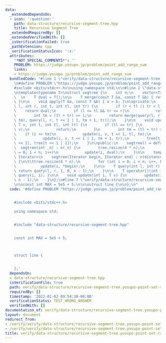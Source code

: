 ```yaml
---
data:
  _extendedDependsOn:
  - icon: ':question:'
    path: data-structure/recursive-segment-tree.hpp
    title: Recursive Segment Tree
  _extendedRequiredBy: []
  _extendedVerifiedWith: []
  _isVerificationFailed: true
  _pathExtension: cpp
  _verificationStatusIcon: ':x:'
  attributes:
    '*NOT_SPECIAL_COMMENTS*': ''
    PROBLEM: https://judge.yosupo.jp/problem/point_add_range_sum
    links:
    - https://judge.yosupo.jp/problem/point_add_range_sum
  bundledCode: "#line 1 \"verify/data-structure/recursive-segment-tree.yosupo-point-set-range-composite.test.cpp\"\
    \n#define PROBLEM \"https://judge.yosupo.jp/problem/point_add_range_sum\"\n\n\
    #include <bits/stdc++.h>\nusing namespace std;\n\n#line 1 \"data-structure/recursive-segment-tree.hpp\"\
    \ntemplate<typename T>\nstruct segtree {\n    int n;\n    vector<T> tree;\n  \
    \  \n    T dval = T();\n\n    T merge(const T &a, const T &b) { return a + b;\
    \ }\n\n    void apply(T &a, const T &b) { a = b; }\n\nprivate:\n    T query(int\
    \ l, int r, int t, int tl, int tr) {\n        if (r < tl || tr < l)\n        \
    \    return dval;\n        if (l <= tl && tr <= r)\n            return tree[t];\n\
    \        int tm = (tl + tr) >> 1;\n        return merge(query(l, r, t << 1, tl,\
    \ tm), query(l, r, t << 1 | 1, tm + 1, tr));\n    }\n\n    void update(int i,\
    \ T v, int t, int tl, int tr) {\n        if (tl == tr) {\n            apply(tree[t],\
    \ v);\n            return;\n        }\n        int tm = (tl + tr) >> 1;\n    \
    \    if (i <= tm)\n            update(i, v, t << 1, tl, tm);\n        else \n\
    \            update(i, v, t << 1 | 1, tm + 1, tr);\n        tree[t] = merge(tree[t\
    \ << 1], tree[t << 1 | 1]);\n    }\n\npublic:\n    segtree() = default;\n\n  \
    \  segtree(int _n) : n(_n) {\n        tree.resize(4 * n);\n        for (int i\
    \ = 0; i < n; i++)\n            update(i, dval);\n    }\n\n    template<typename\
    \ Iterator>\n    segtree(Iterator begin, Iterator end) : n(distance(begin, end))\
    \ {\n\t\ttree.resize(4 * n);\n        for (int i = 0; i < n; i++, begin++)\n \
    \           update(i, *begin);\n    }\n\n    T query(int l, int r) {\n       \
    \ return query(l, r, 1, 0, n - 1);\n    }\n\n    T operator[](int i) { return\
    \ query(i, i); }\n\n    void update(int i, T v) {\n        update(i, v, 1, 0,\
    \ n - 1);\n    }\n};\n#line 7 \"verify/data-structure/recursive-segment-tree.yosupo-point-set-range-composite.test.cpp\"\
    \n\nconst int MAX = 5e5 + 5;\n\n\nstruct line {\n\n};\n"
  code: '#define PROBLEM "https://judge.yosupo.jp/problem/point_add_range_sum"


    #include <bits/stdc++.h>

    using namespace std;


    #include "data-structure/recursive-segment-tree.hpp"


    const int MAX = 5e5 + 5;



    struct line {


    };'
  dependsOn:
  - data-structure/recursive-segment-tree.hpp
  isVerificationFile: true
  path: verify/data-structure/recursive-segment-tree.yosupo-point-set-range-composite.test.cpp
  requiredBy: []
  timestamp: '2022-01-02 09:54:38-08:00'
  verificationStatus: TEST_WRONG_ANSWER
  verifiedWith: []
documentation_of: verify/data-structure/recursive-segment-tree.yosupo-point-set-range-composite.test.cpp
layout: document
redirect_from:
- /verify/verify/data-structure/recursive-segment-tree.yosupo-point-set-range-composite.test.cpp
- /verify/verify/data-structure/recursive-segment-tree.yosupo-point-set-range-composite.test.cpp.html
title: verify/data-structure/recursive-segment-tree.yosupo-point-set-range-composite.test.cpp
---
```

